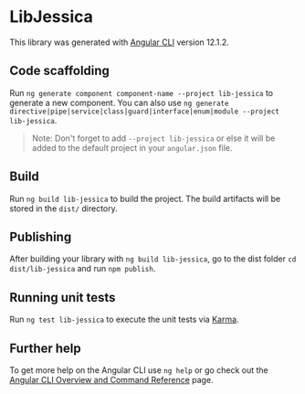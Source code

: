 # LibJessica

This library was generated with [Angular CLI](https://github.com/angular/angular-cli) version 12.1.2.

## Code scaffolding

Run `ng generate component component-name --project lib-jessica` to generate a new component. You can also use `ng generate directive|pipe|service|class|guard|interface|enum|module --project lib-jessica`.

> Note: Don't forget to add `--project lib-jessica` or else it will be added to the default project in your `angular.json` file.

## Build

Run `ng build lib-jessica` to build the project. The build artifacts will be stored in the `dist/` directory.

## Publishing

After building your library with `ng build lib-jessica`, go to the dist folder `cd dist/lib-jessica` and run `npm publish`.

## Running unit tests

Run `ng test lib-jessica` to execute the unit tests via [Karma](https://karma-runner.github.io).

## Further help

To get more help on the Angular CLI use `ng help` or go check out the [Angular CLI Overview and Command Reference](https://angular.io/cli) page.
